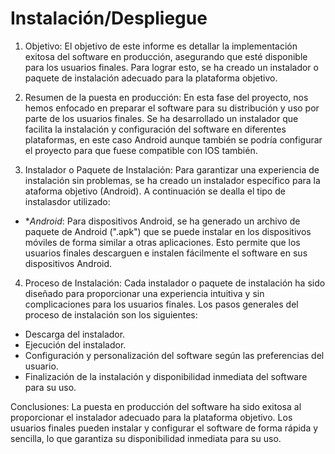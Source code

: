 # Instalación/Despliegue

1. Objetivo:
El objetivo de este informe es detallar la implementación exitosa del software en producción, asegurando que esté disponible para los usuarios finales. Para lograr esto, se ha creado un instalador o paquete de instalación adecuado para la plataforma objetivo.

2. Resumen de la puesta en producción:
En esta fase del proyecto, nos hemos enfocado en preparar el software para su distribución y uso por parte de los usuarios finales. Se ha desarrollado un instalador que facilita la instalación y configuración del software en diferentes plataformas, en este caso Android aunque también se podría configurar el proyecto para que fuese compatible con IOS también.

3. Instalador o Paquete de Instalación:
Para garantizar una experiencia de instalación sin problemas, se ha creado un instalador específico para la ataforma objetivo (Android). A continuación se dealla el tipo de instalasdor utilizado:

- **Android*: Para dispositivos Android, se ha generado un archivo de paquete de Android (".apk") que se puede instalar en los dispositivos móviles de forma similar a otras aplicaciones. Esto permite que los usuarios finales descarguen e instalen fácilmente el software en sus dispositivos Android.

4. Proceso de Instalación:
Cada instalador o paquete de instalación ha sido diseñado para proporcionar una experiencia intuitiva y sin complicaciones para los usuarios finales. Los pasos generales del proceso de instalación son los siguientes:

- Descarga del instalador.
- Ejecución del instalador.
- Configuración y personalización del software según las preferencias del usuario.
- Finalización de la instalación y disponibilidad inmediata del software para su uso.

Conclusiones:
La puesta en producción del software ha sido exitosa al proporcionar el instalador adecuado para la plataforma objetivo. Los usuarios finales pueden instalar y configurar el software de forma rápida y sencilla, lo que garantiza su disponibilidad inmediata para su uso. 
